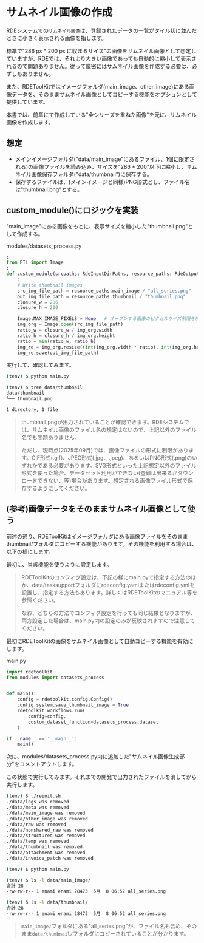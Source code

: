 <div class="page" />

# サムネイル画像の作成

RDEシステムでの`サムネイル画像`は、登録されたデータの一覧がタイル状に並んだときに小さく表示される画像を指します。

標準で"286 px * 200 px に収まるサイズ"の画像をサムネイル画像として想定していますが、RDEでは、それより大きい画像であっても自動的に縮小して表示されるので問題ありません。従って厳密にはサムネイル画像を作成する必要は、必ずしもありません。

また、RDEToolKitではイメージフォルダ(main_image、other_image)にある画像データを、そのままサムネイル画像としてコピーする機能をオプションとして提供しています。

本書では、前章にて作成している"全シリーズを重ねた画像"を元に、サムネイル画像を作成します。

## 想定

* メインイメージフォルダ("data/main_image"にあるファイル、1個に限定される)の画像ファイルを読み込み、サイズを"286 * 200"以下に縮小し、サムネイル画像保存フォルダ("data/thumbnail")に保存する。
* 保存するファイルは、(メインイメージと同様)PNG形式とし、ファイル名は"thumbnail.png"とする。

## custom_module()にロジックを実装

"main_image"にある画像をもとに、表示サイズを縮小した"thumbnail.png"として作成する。

modules/datasets_process.py
```python
:
from PIL import Image
:
def custom_module(srcpaths: RdeInputDirPaths, resource_paths: RdeOutputResourcePath) -> None:
    :
    # Write thumbnail images
    src_img_file_path = resource_paths.main_image / "all_series.png"
    out_img_file_path = resource_paths.thumbnail / "thumbnail.png"
    closure_w = 286
    closure_h = 200

    Image.MAX_IMAGE_PIXELS = None   # オープンする画像のピクセルサイズ制限を解除する
    img_org = Image.open(src_img_file_path)
    ratio_w = closure_w / img_org.width
    ratio_h = closure_h / img_org.height
    ratio = min(ratio_w, ratio_h)
    img_re = img_org.resize((int(img_org.width * ratio), int(img_org.height * ratio)), Image.BILINEAR)  # image magickのデフォルトに合わせてバイリニアとしている
    img_re.save(out_img_file_path)
```

実行して、確認してみます。

```bash
(tenv) $ python main.py

(tenv) $ tree data/thumbnail
data/thumbnail
└── thumbnail.png

1 directory, 1 file
```

> thumbnail.pngが出力されていることが確認できます。RDEシステムでは、サムネイル画像のファイル名の規定はないので、上記以外のファイル名でも問題ありません。
>
> ただし、現時点(2025年09月)では、画像ファイルの形式に制限があります。GIF形式(.gif)、JPEG形式(.jpg、.jpeg)、あるいはPNG形式(.png)のいずれかである必要があります。SVG形式といった上記想定以外のファイル形式を使った場合、データセット利用ができない(登録は出来るがダウンロードできない、等)場合があります。想定される画像ファイル形式で保存するようにしてください。

## (参考)画像データをそのままサムネイル画像として使う

前述の通り、RDEToolKitはイメージフォルダにある画像ファイルをそのままthumbnail/フォルダにコピーする機能があります。その機能を利用する場合は、以下の様にします。

最初に、当該機能を使うように設定します。

> RDEToolKitのコンフィグ設定は、下記の様にmain.pyで指定する方法のほか、data/tasksupportフォルダにrdeconfig.yamlまたはrdeconfig.ymlを設置し、指定する方法もあります。詳しくはRDEToolKitのマニュアル等を参照ください。
>
> なお、どちらの方法でコンフィグ設定を行っても同じ結果となりますが、両方設定した場合は、main.py内の設定のみが反映されますので注意してください。

最初にRDEToolKitの画像をサムネイル画像として自動コピーする機能を有効にします。

main.py

```python
import rdetoolkit
from modules import datasets_process


def main():
    config = rdetoolkit.config.Config()
    config.system.save_thumbnail_image = True
    rdetoolkit.workflows.run(
        config=config,
        custom_dataset_function=datasets_process.dataset
    )

if __name__ == '__main__':
    main()
```

次に、modules/datasets_process.py内に追加した"サムネイル画像生成部分"をコメントアウトします。

この状態で実行してみます。それまでの開発で出力されたファイルを消してから実行します。

```bash
(tenv) $ ./reinit.sh
./data/logs was removed
./data/meta was removed
./data/main_image was removed
./data/other_image was removed
./data/raw was removed
./data/nonshared_raw was removed
./data/structured was removed
./data/temp was removed
./data/thumbnail was removed
./data/attachment was removed
./data/invoice_patch was removed

(tenv) $ python main.py

(tenv) $ ls -l data/main_image/
合計 28
-rw-rw-r-- 1 enami enami 28473  5月  8 06:52 all_series.png

(tenv) $ ls -l data/thumbnail/
合計 28
-rw-rw-r-- 1 enami enami 28473  5月  8 06:52 all_series.png
```

> `main_image/`フォルダにある"all_series.png"が、ファイル名も含め、そのまま`data/thumbnail/`フォルダにコピーされていることが分かります。

